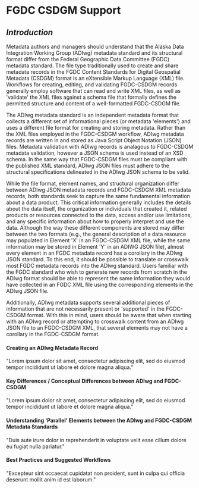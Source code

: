 # FGDC CSDGM Support

## *Introduction*

Metadata authors and managers should understand that the Alaska Data Integration Working Group (ADIwg) metadata standard and its structural format differ from the Federal Geographic Data Committee (FGDC) metadata standard. The file type traditionally used to create and share metadata records in the FGDC Content Standards for Digital Geospatial Metadata (CSDGM) format is an eXtensible Markup Language (XML) file. Workflows for creating, editing, and validating FGDC-CSDGM records generally employ software that can read and write XML files, as well as 'validate' the XML files against a schema file that formally defines the permitted structure and content of a well-formatted FGDC-CSDGM file.

The ADIwg metadata standard is an independent metadata format that collects a different set of informational pieces (or metadata 'elements') and uses a different file format for creating and storing metadata. Rather than the XML files employed in the FGDC-CSDGM workflow, ADIwg metadata records are written in and stored as Java Script Object Notation (JSON) files. Metadata validation with ADIwg records is analagous to FGDC-CSDGM metadata validation, however a JSON schema is used instead of an XSD schema. In the same way that FGDC-CSDGM files must be compliant with the published XML standard, ADIwg JSON files must adhere to the structural specifications delineated in the ADIwg JSON schema to be valid.

While the file format, element names, and structural organization differ between ADIwg JSON metadata records and FGDC-CSDGM XML metadata records, both standards seek to capture the same fundamental information about a data product. This critical information generally includes the details about the data itself, the organization or individuals that created it, related products or resources connected to the data, access and/or use limitations, and any specific information about how to properly interpret and use the data. Although the way these different components are stored may differ between the two formats (e.g., the general description of a data resource may populated in Element 'X' in an FGDC-CSDGM XML file, while the same information may be stored in Element 'Y' in an ADIWG JSON file), almost every element in an FGDC metadata record has a corollary in the ADIwg JSON standard. To this end, it should be possible to translate or crosswalk most FGDC metadata records into the ADIwg standard. Users familiar with the FGDC standard who wish to generate new records from scratch in the ADIwg format should be able to represent the same information they would have collected in an FGDC XML file using the corresponding elements in the ADIwg JSON file.

Additionally, ADIwg metadata supports several additional pieces of information that are not necessarily present or 'supported' in the FGDC-CSDGM format. With this in mind, users should be aware that when starting with an ADIwg record or attempting to crosswalk content from an ADIwg JSON file to an FGDC-CSDGM XML, that several elements may not have a corollary in the FGDC-CSDGM format.

#### Creating an ADIwg Metadata Record

"Lorem ipsum dolor sit amet, consectetur adipiscing elit, sed do eiusmod tempor incididunt ut labore et dolore magna aliqua."

#### Key Differences / Conceptual Differences between ADIwg and FGDC-CSDGM

"Lorem ipsum dolor sit amet, consectetur adipiscing elit, sed do eiusmod tempor incididunt ut labore et dolore magna aliqua."

#### Understanding 'Parallel' Elements between the ADIwg and FGDC-CSDGM Metadata Standards

"Duis aute irure dolor in reprehenderit in voluptate velit esse cillum dolore eu fugiat nulla pariatur."

#### Best Practices and Suggested Workflows

"Excepteur sint occaecat cupidatat non proident, sunt in culpa qui officia deserunt mollit anim id est laborum."
